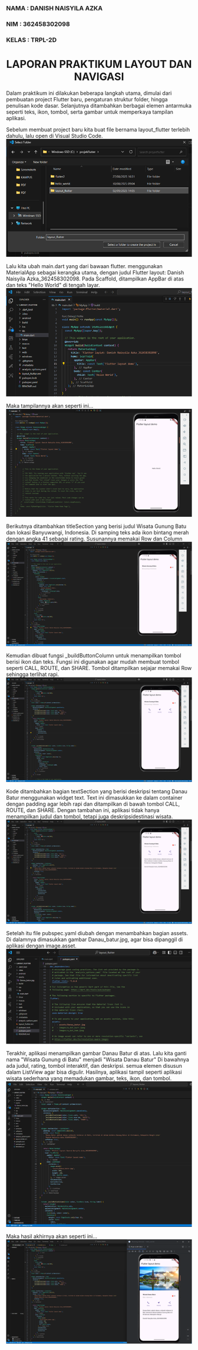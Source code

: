 ### NAMA  : DANISH NAISYILA AZKA
### NIM   : 362458302098
### KELAS : TRPL-2D

## <h1 align="center">LAPORAN PRAKTIKUM LAYOUT DAN NAVIGASI</h1>

Dalam praktikum ini dilakukan beberapa langkah utama, dimulai dari pembuatan project Flutter baru, pengaturan struktur folder, hingga penulisan kode dasar. Selanjutnya ditambahkan berbagai elemen antarmuka seperti teks, ikon, tombol, serta gambar untuk memperkaya tampilan aplikasi.

Sebelum membuat project baru kita buat file bernama layout_flutter terlebih dahulu, lalu open di Visual Studio Code.
![1](assets/1.png)

Lalu kita ubah main.dart yang dari bawaan flutter. menggunakan MaterialApp sebagai kerangka utama, dengan judul Flutter layout: Danish Naisyila Azka_362458302098. Pada Scaffold, ditampilkan AppBar di atas dan teks "Hello World" di tengah layar.
![2](assets/2.png)

Maka tampilannya akan seperti ini...
![3](assets/3.png)

Berikutnya ditambahkan titleSection yang berisi judul Wisata Gunung Batu dan lokasi Banyuwangi, Indonesia. Di samping teks ada ikon bintang merah dengan angka 41 sebagai rating. Susunannya memakai Row dan Column
![4](assets/4.png)

Kemudian dibuat fungsi _buildButtonColumn untuk menampilkan tombol berisi ikon dan teks. Fungsi ini digunakan agar mudah membuat tombol seperti CALL, ROUTE, dan SHARE. Tombol ditampilkan sejajar memakai Row sehingga terlihat rapi.
![6](assets/6.png)

Kode ditambahkan bagian textSection yang berisi deskripsi tentang Danau Batur menggunakan widget text. Text ini dimasukkan ke dalam container dengan padding agar lebih rapi dan ditampilkan di bawah tombol CALL, ROUTE, dan SHARE. Dengan tambahan ini, aplikasi tidak hanya menampilkan judul dan tombol, tetapi juga deskripsidestinasi wisata.
![7](assets/7.png)

Setelah itu file pubspec.yaml diubah dengan menambahkan bagian assets. Di dalamnya dimasukkan gambar Danau_batur.jpg, agar bisa dipanggil di aplikasi dengan image.asset.
![8](assets/8.png)

Terakhir, aplikasi menampilkan gambar Danau Batur di atas. Lalu kita ganti nama "Wisata Gunung di Batu" menjadi "Wisata Danau Batur" Di bawahnya ada judul, rating, tombol interaktif, dan deskripsi. semua elemen disusun dalam ListView agar bisa digulir. Hasilnya, aplikasi tampil seperti aplikasi wisata sederhana yang memadukan gambar, teks, ikon, dan tombol.
![9](assets/9.png)

Maka hasil akhirnya akan seperti ini...
![10](assets/10.png)
